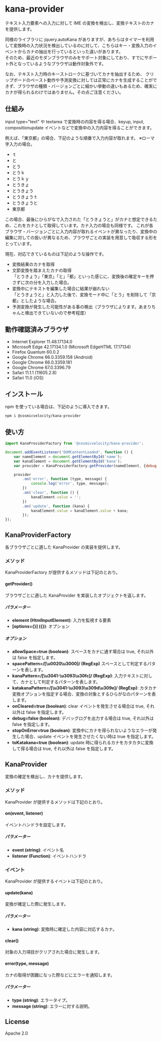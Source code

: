 # kana-provider
テキスト入力要素への入力に対して IME の変換を検出し、変換テキストのカナを提供します。

同様のライブラリに jquery.autoKana がありますが、あちらはタイマーを利用して変換時の入力状況を検出しているのに対して、こちらはキー・変換入力のイベントからカナの抽出を行っているといった違いがあります。  
そのため、最近のモダンブラウザのみをサポート対象にしており、すでにサポート外となっているようなブラウザは動作対象外です。

なお、テキスト入力時のキーストロークに基づいてカナを抽出するため、
クリップボードのペースト動作や予測変換に対しては正常にカナを生成することができず、ブラウザの種類・バージョンごとに細かい挙動の違いもあるため、確実にカナが得られるわけではありません。その点ご注意ください。

## 仕組み
input type="text" や textarea で変換時の内容を得る場合、keyup, input, compositionupdate イベントなどで変換中の入力内容を得ることができます。

例えば、「東京都」の場合、下記のような順番で入力内容が取れます。
※ローマ字入力の場合。

- ｔ
- と
- とう
- とうｋ
- とうｋｙ
- とうきょ
- とうきょう
- とうきょうｔ
- とうきょうと
- 東京都

この場合、最後にひらがなで入力された「とうきょうと」がカナと想定できるため、これをカナとして取得しています。カナ入力の場合も同様です。
これが各ブラウザ・バージョンごとに入力内容が取れるイベントが異なったり、変換中の編集に対しての扱いが異なるため、ブラウザごとの実装を用意して吸収する形をとっています。

現在、対応できているものは下記のような操作です。

- 変換結果のカナを取得
- 文節変換を踏まえたカナの取得  
  「とうきょう」「東京」「と」「都」といった感じに、変換後の確定キーを押さずに次の分を入力した場合。
- 変換中にテキストを編集した場合に結果が崩れない  
  「とうきょうと」と入力した後で、変換モード中に「とう」を削除して「京都」としたような場合。
- 予測変換が発生した可能性がある事の検出（ブラウザによります。あまりちゃんと検出できていないので参考程度）

## 動作確認済みブラウザ
- Internet Explorer 11.48.17134.0
- Microsoft Edge 42.17134.1.0 (Microsoft EdgeHTML 17.17134)
- Firefox Quantum 60.0.2
- Google Chrome 66.0.3359.158 (Android)
- Google Chrome 66.0.3359.181
- Google Chrome 67.0.3396.79
- Safari 11.1.1 (11605.2.8)
- Safari 11.0 (iOS)

## インストール
npm を使っている場合は、下記のように導入できます。

```
npm i @cosmicvelocity/kana-provider
```

## 使い方

```javascript
import KanaProviderFactory from '@cosmicvelocity/kana-provider';

document.addEventListener('DOMContentLoaded', function () {
    var nameElement = document.getElementById('name');
    var kanaElement = document.getElementById('kana');
    var provider = KanaProviderFactory.getProvider(nameElement, {debug: true});

    provider
        .on('error', function (type, message) {
            console.log('error', type, message);
        })
        .on('clear', function () {
            kanaElement.value = '';
        })
        .on('update', function (kana) {
            kanaElement.value = kanaElement.value + kana;
        });
});
```

## KanaProviderFactory
各ブラウザごとに適した KanaProvider の実装を提供します。

### メソッド
KanaProviderFactory が提供するメソッドは下記のとおり。

#### getProvider()
ブラウザごとに適した KanaProvider を実装したオブジェクトを返します。

##### パラメーター
- **element (HtmlInputElement)**:
    入力を監視する要素
- **[options={}] ({})**:
    オプション

##### オプション
- **allowSpace=true (boolean)**:
    スペースをカナに通す場合は true, それ以外は false を指定します。
- **spacePattern=/[\u0020\u3000]/ (RegExp)**
    スペースとして判定するパターンを表します。
- **kanaPattern=/[\u3041-\u3093\u30fc]/ (RegExp)**:
    入力テキストに対して、カナとして判定するパターンを表します。
- **katakanaPattern=/[\u3041-\u3093\u309d\u309e]/ (RegExp)**:
    カタカナ変換オプションを指定する場合、変換の対象とするひらがなのパターンを表します。
- **onCleared=true (boolean)**:
    clear イベントを発生させる場合は true, それ以外は false を指定します。
- **debug=false (boolean)**:
    デバッグログを出力する場合は true, それ以外は false を指定します。
- **stopOnError=true (boolean)**:
    変換中にカナを得られないようなエラーが発生した場合、update イベントを発生させたくない時は true を指定します。
- **toKatakana=true (boolean)**:
    update 時に得られるカナをカタカタに変換して得る場合は true, それ以外は false を指定します。

## KanaProvider
変換の確定を検出し、カナを提供します。

### メソッド
KanaProvider が提供するメソッドは下記のとおり。

#### on(event, listener)
イベントハンドラを設定します。

##### パラメーター
- **event (string)**:
    イベント名
- **listener (Function)**:
    イベントハンドラ

### イベント
KanaProvider が提供するイベントは下記のとおり。

#### update(kana)
変換が確定した際に発生します。

##### パラメーター
- **kana (string)**: 変換時に確定した内容に対応するカナ。

#### clear()
対象の入力項目がクリアされた場合に発生します。

#### error(type, message)
カナの取得が困難になった際などにエラーを通知します。

##### パラメーター
- **type (string)**: エラータイプ。
- **message (string)**: エラーに対する説明。

## License
Apache 2.0
